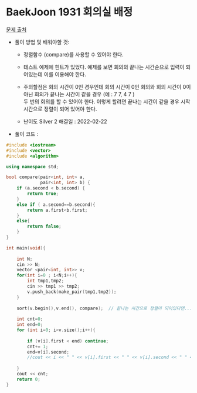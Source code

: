 # BaekJoon 1931 회의실 배정


[문제 출처](https://www.acmicpc.net/problem/1931)  

* 풀이 방법 및 배워야할 것: 

  * 정렬함수 (compare)를 사용할 수 있어야 한다.
  * 테스트 예제에 힌트가 있었다. 예제를 보면 회의의 끝나는 시간순으로 입력이 되어있는데 이를 이용해야 한다.
  * 주의할점은 회의 시간이 0인 경우인데 회의 시간이 0인 회의와 회의 시간이 0이 아닌 회의가 끝나는 시간이 같을 경우
    (예 : 7 7, 4 7 )  
    두 번의 회의를 할 수 있어야 한다. 이렇게 할려면 끝나는 시간이 같을 경우 시작 시간으로 정렬이 되어 있어야 한다.
  
  * 난이도 Silver 2 해결일 : 2022-02-22


- 풀이 코드 :
```cpp
#include <iostream>
#include <vector>
#include <algorithm>

using namespace std;

bool compare(pair<int, int> a,
			 pair<int, int> b) {
	if (a.second < b.second) {
		return true;
	}
	else if ( a.second==b.second){
		return a.first<b.first;
	}
	else{
		return false;
	}
}

int main(void){
	
	int N;
	cin >> N;
	vector <pair<int, int>> v;
	for(int i=0 ; i<N;i++){
		int tmp1,tmp2;
		cin >> tmp1 >> tmp2;
		v.push_back(make_pair(tmp1,tmp2));
	}
	
	sort(v.begin(),v.end(), compare);  // 끝나는 시간으로 정렬이 되어있다면...
	
	int cnt=0;
	int end=0;
	for (int i=0; i<v.size();i++){
		
		if (v[i].first < end) continue;
		cnt+= 1;
		end=v[i].second;
		//cout << i << " " << v[i].first << " " << v[i].second << " " << cnt << "\n";
		
	}
	cout << cnt;
	return 0;
}
```
